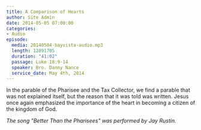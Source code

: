 ```yaml
---
title: A Comparison of Hearts
author: Site Admin
date: 2014-05-05 07:00:00
categories:
- Audio
episode:
  media: 20140504-bayvista-audio.mp3
  length: 12891705
  duration: "41:02"
  passage: Luke 18:9-14
  speaker: Bro. Danny Nance
  service_date: May 4th, 2014
---
```

In the parable of the Pharisee and the Tax Collector, we find a parable that was not explained itself, but the reason that it was told was written. Jesus once again emphasized the importance of the heart in becoming a citizen of the kingdom of God.

_The song "Better Than the Pharisees" was performed by Jay Rustin._
